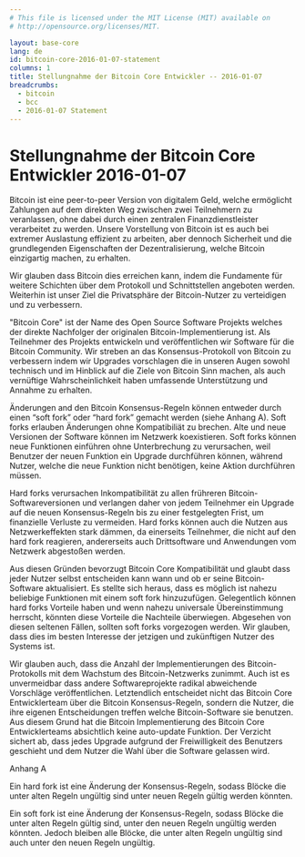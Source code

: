 ```yaml
---
# This file is licensed under the MIT License (MIT) available on
# http://opensource.org/licenses/MIT.

layout: base-core
lang: de
id: bitcoin-core-2016-01-07-statement
columns: 1
title: Stellungnahme der Bitcoin Core Entwickler -- 2016-01-07
breadcrumbs:
  - bitcoin
  - bcc
  - 2016-01-07 Statement
---
```

# Stellungnahme der Bitcoin Core Entwickler 2016-01-07

Bitcoin ist eine peer-to-peer Version von digitalem Geld, welche ermöglicht Zahlungen auf dem direkten Weg zwischen zwei Teilnehmern zu veranlassen, ohne dabei durch einen zentralen Finanzdienstleister verarbeitet zu werden. Unsere Vorstellung von Bitcoin ist es auch bei extremer Auslastung effizient zu arbeiten, aber dennoch Sicherheit und die grundlegenden  Eigenschaften der Dezentralisierung, welche Bitcoin einzigartig machen, zu erhalten.

Wir glauben dass Bitcoin dies erreichen kann, indem die Fundamente für weitere Schichten über dem Protokoll und Schnittstellen angeboten werden. Weiterhin ist unser Ziel die Privatsphäre der Bitcoin-Nutzer zu verteidigen und zu verbessern.

"Bitcoin Core" ist der Name des Open Source Software Projekts welches der direkte Nachfolger der originalen Bitcoin-Implementierung ist. Als Teilnehmer des Projekts entwickeln und veröffentlichen wir Software für die Bitcoin Community. Wir streben an das Konsensus-Protokoll von Bitcoin zu verbessern indem wir Upgrades vorschlagen die in unseren Augen sowohl technisch und im Hinblick auf die Ziele von Bitcoin Sinn machen, als auch vernüftige Wahrscheinlichkeit haben umfassende Unterstützung und Annahme zu erhalten.

Änderungen and den Bitcoin Konsensus-Regeln können entweder durch einen “soft fork” oder “hard fork” gemacht werden (siehe Anhang A). Soft forks erlauben Änderungen ohne Kompatibiliät zu brechen. Alte und neue Versionen der Software können im Netzwerk koexistieren. Soft forks können neue Funktionen einführen ohne Unterbrechung zu verursachen, weil Benutzer der neuen Funktion ein Upgrade durchführen können, während Nutzer, welche die neue Funktion nicht benötigen, keine Aktion durchführen müssen.

Hard forks verursachen Inkompatibilität zu allen frühreren Bitcoin-Softwareversionen und verlangen daher von jedem Teilnehmer ein Upgrade auf die neuen Konsensus-Regeln bis zu einer festgelegten Frist, um finanzielle Verluste zu vermeiden. Hard forks können auch die Nutzen aus Netzwerkeffekten stark dämmen, da einerseits Teilnehmer, die nicht auf den hard fork reagieren, andererseits auch Drittsoftware und Anwendungen vom Netzwerk abgestoßen werden.

Aus diesen Gründen bevorzugt Bitcoin Core Kompatibilität und glaubt dass jeder Nutzer selbst entscheiden kann wann und ob er seine Bitcoin-Software aktualisiert. Es stellte sich heraus, dass es möglich ist nahezu beliebige Funktionen mit einem soft fork hinzuzufügen. Gelegentlich können hard forks Vorteile haben und wenn nahezu universale Übereinstimmung herrscht, könnten diese Vorteile die Nachteile überwiegen. Abgesehen von diesen seltenen Fällen, sollten soft forks vorgezogen werden. Wir glauben, dass dies im besten Interesse der jetzigen und zukünftigen Nutzer des Systems ist.

Wir glauben auch, dass die Anzahl der Implementierungen des Bitcoin-Protokolls mit dem Wachstum des Bitcoin-Netzwerks zunimmt. Auch ist es unvermeidbar dass andere Softwareprojekte radikal abweichende Vorschläge veröffentlichen. Letztendlich entscheidet nicht das Bitcoin Core Entwicklerteam über die Bitcoin Konsensus-Regeln, sondern die Nutzer, die ihre eigenen Entscheidungen treffen welche Bitcoin-Software sie benutzen. Aus diesem Grund hat die Bitcoin Implementierung des Bitcoin Core Entwicklerteams absichtlich keine auto-update Funktion. Der Verzicht sichert ab, dass jedes Upgrade aufgrund der Freiwilligkeit des Benutzers geschieht und dem Nutzer die Wahl über die Software gelassen wird.

Anhang A

Ein hard fork ist eine Änderung der Konsensus-Regeln, sodass Blöcke die unter alten Regeln ungültig sind unter neuen Regeln gültig werden könnten.

Ein soft fork ist eine Änderung der Konsensus-Regeln, sodass Blöcke die unter alten Regeln gültig sind, unter den neuen Regeln ungültig werden könnten. Jedoch bleiben alle Blöcke, die unter alten Regeln ungültig sind auch unter den neuen Regeln ungültig.

